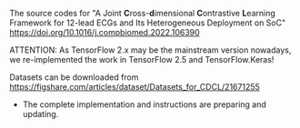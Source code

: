 The source codes for "A Joint **C**ross-**d**imensional **C**ontrastive **L**earning Framework for 12-lead ECGs and Its Heterogeneous Deployment on SoC" 
https://doi.org/10.1016/j.compbiomed.2022.106390

ATTENTION: As TensorFlow 2.x may be the mainstream version nowadays, we re-implemented the work in TensorFlow 2.5 and TensorFlow.Keras!

Datasets can be downloaded from https://figshare.com/articles/dataset/Datasets_for_CDCL/21671255

- The complete implementation and instructions are preparing and updating.
